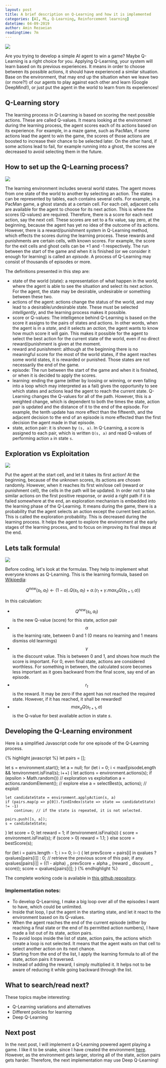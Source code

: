 ```yaml
---
layout: post
title: A brief description on Q-Learning and how it is implemented
categories: [AI, ML, Q-Learning, Reinforcement learning]
datetime: 04-09-2019
author: Amin Rezaeian
readingtime: 7m
---
```


<img src="/images/chess-1403622_960_720.jpg" />

Are you trying to develop a simple AI agent to win a game? Maybe Q-Learning is a right choice for you. Applying Q-Learning, your system will learn based on its previous experiences. It means in order to choose between its possible actions, it should have experienced a similar situation. Base on the environment, that may end up the situation when we leave two (or more?!) of our agents to play against each other and learn (Google DeepMind!), or just put the agent in the world to learn from its experiences!

## Q-Learning story

The learning process in Q-Learning is based on scoring the next possible actions. These are called Q-values. It means looking at the environment during the learning process, the agent scores each of its actions based on its experience. For example, in a maze game, such as PacMan, if some actions lead the agent to win the game, the scores of those actions are boosted to increase their chance to be selected later. On the other hand, if some actions lead to fail, for example running into a ghost, the scores are decreased to avoid selecting them in the future.

## How to set up the Q-Learning process?

<img src="/images/paper-3033204_960_720.jpg" />

The learning environment includes several world states. The agent moves from one state of the world to another by selecting an action. The states can be represented by tables, each contains several cells. For example, in a PacMan game, a ghost stands at a certain cell. For each cell, adjacent cells are available for the agent to choose for its next action. This is where the scores (Q-values) are required. Therefore, there is a score for each next action, say the next cell. These scores are set to a fix value, say zero, at the beginning, because the agent has yet no idea of the outcome of its actions. However, there is a reward/punishment system in Q-Learning method, which effects the scores during the learning process. These rewards and punishments are certain cells, with known scores. For example, the score for the exit cells and ghost cells can be +1 and -1 respectively. The run between the start of the game and when it is finished (or we consider it enough for learning) is called an _episode_. A process of Q-Learning may consist of thousands of episodes or more.

The definitions presented in this step are:

- state of the world (state): a representation of what happen in the world, where the agent is able to see the situation and select its next action. For the agent, the state may be desirable, undesirable or something between these two.
- actions of the agent: actions change the status of the world, and may lead to a desirable/undesirable state. These must be selected _intelligently_, and the learning process makes it possible.
- score or Q-values: The intelligence behind Q-Learning is based on the score it assigns to the pairs of states and actions. In other words, when the agent is in a _state_, and it selects an _action_, the agent wants to know how much score it will gain. This makes it possible for the agent to select the best action for the current state of the world, even if no direct reward/punishment is given at the moment.
- reward and punishment: although at the beginning there is no meaningful score for the most of the world states, if the agent reaches some world states, it is rewarded or punished. Those states are not necessarily the end of the game.
- episode: The run between the start of the game and when it is finished, or when it is decided to apply the scores.
- learning: ending the game (either by loosing or winning, or even falling into a loop which may interpreted as a fail) gives the opportunity to see which states and actions lead the agent to reach the current state. Q-Learning changes the Q-values for all of the path. However, this is a weighted change, which is dependent to both the times the state, action pair is updated and the distance of it to the end of the episode. For example, the tenth update has more effect than the fifteenth, and the adjacent decision to the end of an episode is more effected than the first decision the agent made in that episode.
- state, action pair: it is shown by `(s, a)`. In Q-Learning, a score is assigned to each pair, which is written `Q(s, a)` and read Q-values of performing action `a` in state `s`.

## Exploration vs Exploitation

<img src="/images/sunflower-3752842_960_720.jpg" />

Put the agent at the start cell, and let it takes its first action! At the beginning, because of the unknown scores, its actions are chosen randomly. However, when it reaches its first win/lose cell (reward or punishment cell), the cells in the path will be updated. In order not to take similar actions on the first positive response, or avoid a right path if it is failed somewhere at the end, an exploration mechanism is embedded into the learning phase of the Q-Learning. It means during the game, there is a probability that the agent selects an action except the current best action. This is called the exploration probability. This is decreased during the learning process. It helps the agent to explore the environment at the early stages of the learning process, and to focus on improving its final steps at the end.

## Lets talk formula!

<img src="/images/photo-1505739949791-7ea6e1c5f2c7.jpg" />

Before coding, let's look at the formulas. They help to implement what everyone knows as Q-Learning. This is the learning formula, based on [Wikipedia](https://en.wikipedia.org/wiki/Q-learning):

$$Q^{new}(s_t, a_t) \leftarrow (1-\alpha).Q(s_t, a_t)+\alpha . (r_t + \gamma . max_aQ(s_{t+1}, a))$$

In this calculation:

- $$Q^{new}(s_t, a_t)$$ is the new Q-value (score) for this state, action pair
- $$\alpha$$ is the learning rate, between 0 and 1 (0 means no learning and 1 means dismiss old learnings)
- $$\gamma$$ is the discount value. This is between 0 and 1, and shows how much the score is important. For 0, even final state, actions are considered worthless. For something in between, the calculated score becomes less important as it goes backward from the final score, say end of an episode.
- $$r_t$$ is the reward. It may be zero if the agent has not reached the required state. However, if it has reached, it shall be rewarded!
- $$max_aQ(s_{t+1}, a)$$ is the Q-value for best available action in state _s_.

## Developing the Q-Learning environment

Here is a simplified Javascript code for one episode of the Q-Learning process.

{% highlight javascript %}
let pairs = [];

let s = environment.start();
let a = null;
for (let i = 0; i < maxEpisodeLength && !environment.isFinal(s); i++) {
let actions = environment.actions(s);
if (epsilon > Math.random()) // exploration vs exploitation
a = actions.randomElement(); // explore
else
a = selectBest(s, actions); // exploit

    let candidateState = environment.applyAction(s, a)
    if (pairs.map(p => p[0]).findIndex(state => state == candidateState) != -1)
    	continue; // if the state is repeated, it is not selected.

    pairs.push([s, a]);
    s = candidateState;

}
let score = 0;
let reward = 1;
if (environment.isFinal(s)) {
score = environment.isFinal(s);
if (score > 0)
reward = 1.1;
}
else
score = bestScore(s);

for (let i = pairs.length - 1; i >= 0; i--) {
let prevScore = pairs[i] in qvalues ? qvalues[pairs[i]] : 0; // retrieve the previous score of this pair, if any.
qvalues[pairs[i]] = ((1 - alpha) _ prevScore + alpha _ (reward _ discount _ score));
score = qvalues[pairs[i]];
}
{% endhighlight %}

The complete working code is available in [this github repository](https://github.com/ralthor/q-learning-javascript).

### Implementation notes:

- To develop Q-Learning, I make a big loop over all of the episodes I want to have, which could be unlimited.
- Inside that loop, I put the agent in the starting state, and let it react to the environment based on its Q-values.
- When the agent reaches the end of the current episode (either by reaching a final state or the end of its permitted action numbers), I have made a list out of its state, action pairs.
- To avoid loops inside the list of state, action pairs, the actions which create a loop is not selected. It means that the agent waits on that cell to select another action on its next chance.
- Starting from the end of the list, I apply the learning formula to all of the state, action pairs it traversed.
- Instead of adding the reward, I simply multiplied it. It helps not to be aware of reducing it while going backward through the list.

## What to search/read next?

These topics maybe interesting:

- Q-Learning variations and alternatives
- Different policies for learning
- Deep Q-Learning

## Next post

In the next post, I will implement a Q-Learning powered agent playing a game. I like it to be snake, since I have created the environment [here](https://github.com/ralthor/Snake). However, as the environment gets larger, storing all of the state, action pairs gets harder. Therefore, the next implementation may use Deep Q-Learning!

